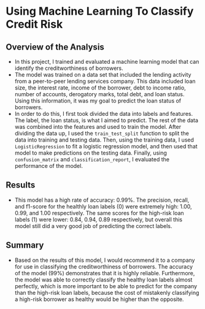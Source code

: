 # Using Machine Learning To Classify Credit Risk

## Overview of the Analysis
* In this project, I trained and evaluated a machine learning model that can identify the creditworthiness of borrowers. 
* The model was trained on a data set that included the lending activity from a peer-to-peer lending services company. This data included loan size, the interest rate, income of the borrower, debt to income ratio, number of accounts, derogatory marks, total debt, and loan status. Using this information, it was my goal to predict the loan status of borrowers.
* In order to do this, I first took divided the data into labels and features. The label, the loan status, is what I aimed to predict. The rest of the data was combined into the features and used to train the model. After dividing the data up, I used the `train_test_split` function to split the data into training and testing data. Then, using the training data, I used `LogisticRegression` to fit a logistic regression model, and then used that model to make predictions on the testing data. Finally, using `confusion_matrix` and `classification_report`, I evaluated the performance of the model.

## Results
* This model has a high rate of accuracy: 0.99%. The precision, recall, and f1-score for the healthly loan labels (0) were extremely high: 1.00, 0.99, and 1.00 respectively. The same scores for the high-risk loan labels (1) were lower: 0.84, 0.94, 0.89 respectively, but overall this model still did a very good job of predicting the correct labels.


## Summary
* Based on the results of this model, I would recommend it to a company for use in classifying the creditworthiness of borrowers. The accuracy of the model (99%) demonstrates that it is highly reliable. Furthermore, the model was able to correctly classify the healthy loan labels almost perfectly, which is more important to be able to predict for the company than the high-risk loan labels, because the cost of mistakenly classifying a high-risk borrower as healthy would be higher than the opposite. 